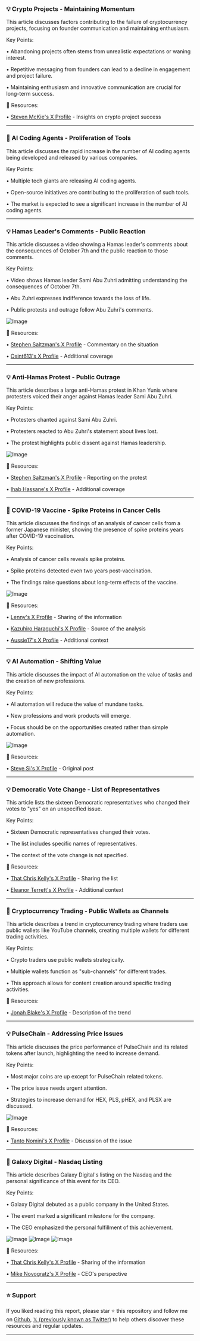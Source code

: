 ### 💡 Crypto Projects - Maintaining Momentum

This article discusses factors contributing to the failure of cryptocurrency projects, focusing on founder communication and maintaining enthusiasm.

Key Points:

• Abandoning projects often stems from unrealistic expectations or waning interest.


• Repetitive messaging from founders can lead to a decline in engagement and project failure.


• Maintaining enthusiasm and innovative communication are crucial for long-term success.


🔗 Resources:

• [Steven McKie's X Profile](https://x.com/Steven_McKie) - Insights on crypto project success


---

### 🤖 AI Coding Agents - Proliferation of Tools

This article discusses the rapid increase in the number of AI coding agents being developed and released by various companies.

Key Points:

• Multiple tech giants are releasing AI coding agents.


• Open-source initiatives are contributing to the proliferation of such tools.


• The market is expected to see a significant increase in the number of AI coding agents.



---

### 💡 Hamas Leader's Comments - Public Reaction

This article discusses a video showing a Hamas leader's comments about the consequences of October 7th and the public reaction to those comments.

Key Points:

• Video shows Hamas leader Sami Abu Zuhri admitting understanding the consequences of October 7th.


• Abu Zuhri expresses indifference towards the loss of life.


• Public protests and outrage follow Abu Zuhri's comments.


![Image](https://pbs.twimg.com/amplify_video_thumb/1924537535578988544/img/nQWDnt5yh1WpnOTX.jpg)

🔗 Resources:

• [Stephen Saltzman's X Profile](https://x.com/StephenSaltzman) - Commentary on the situation

• [Osint613's X Profile](https://x.com/Osint613) - Additional coverage


---

### 💡 Anti-Hamas Protest - Public Outrage

This article describes a large anti-Hamas protest in Khan Yunis where protesters voiced their anger against Hamas leader Sami Abu Zuhri.

Key Points:

• Protesters chanted against Sami Abu Zuhri.


• Protesters reacted to Abu Zuhri's statement about lives lost.


• The protest highlights public dissent against Hamas leadership.



![Image](https://pbs.twimg.com/amplify_video_thumb/1924530987695816704/img/5kXfxczcKELtFq60.jpg)

🔗 Resources:

• [Stephen Saltzman's X Profile](https://x.com/StephenSaltzman) - Reporting on the protest

• [Ihab Hassane's X Profile](https://x.com/IhabHassane) - Additional coverage


---

### 🤖 COVID-19 Vaccine - Spike Proteins in Cancer Cells

This article discusses the findings of an analysis of cancer cells from a former Japanese minister, showing the presence of spike proteins years after COVID-19 vaccination.

Key Points:

• Analysis of cancer cells reveals spike proteins.


• Spike proteins detected even two years post-vaccination.


• The findings raise questions about long-term effects of the vaccine.



![Image](https://pbs.twimg.com/media/GrWi3HVbAAAHpEl?format=png&name=small)

🔗 Resources:

• [Lenny's X Profile](https://x.com/lennyism) - Sharing of the information

• [Kazuhiro Haraguchi's X Profile](https://x.com/kharaguchi) - Source of the analysis

• [Aussie17's X Profile](https://x.com/_aussie17) - Additional context


---

### 💡 AI Automation - Shifting Value

This article discusses the impact of AI automation on the value of tasks and the creation of new professions.

Key Points:

• AI automation will reduce the value of mundane tasks.


• New professions and work products will emerge.


• Focus should be on the opportunities created rather than simple automation.



![Image](https://pbs.twimg.com/media/GrXaouKbAAIu_MB?format=jpg&name=small)

🔗 Resources:

• [Steve Si's X Profile](https://x.com/stevesi) - Original post


---

### 💡 Democratic Vote Change - List of Representatives

This article lists the sixteen Democratic representatives who changed their votes to "yes" on an unspecified issue.

Key Points:

• Sixteen Democratic representatives changed their votes.


• The list includes specific names of representatives.


• The context of the vote change is not specified.


🔗 Resources:

• [That Chris Kelly's X Profile](https://x.com/thatchriskelly) - Sharing the list

• [Eleanor Terrett's X Profile](https://x.com/EleanorTerrett) - Additional context


---

### 🤖 Cryptocurrency Trading - Public Wallets as Channels

This article describes a trend in cryptocurrency trading where traders use public wallets like YouTube channels, creating multiple wallets for different trading activities.


Key Points:

• Crypto traders use public wallets strategically.


• Multiple wallets function as "sub-channels" for different trades.


• This approach allows for content creation around specific trading activities.


🔗 Resources:

• [Jonah Blake's X Profile](https://x.com/RealJonahBlake) - Description of the trend


---

### 💡 PulseChain - Addressing Price Issues

This article discusses the price performance of PulseChain and its related tokens after launch, highlighting the need to increase demand.


Key Points:

• Most major coins are up except for PulseChain related tokens.


• The price issue needs urgent attention.


• Strategies to increase demand for HEX, PLS, pHEX, and PLSX are discussed.



![Image](https://pbs.twimg.com/media/GrXOmgpWIAAOc9U?format=jpg&name=medium)

🔗 Resources:

• [Tanto Nomini's X Profile](https://x.com/TantoNomini) - Discussion of the issue


---

### 🚀 Galaxy Digital - Nasdaq Listing

This article describes Galaxy Digital's listing on the Nasdaq and the personal significance of this event for its CEO.

Key Points:

• Galaxy Digital debuted as a public company in the United States.


• The event marked a significant milestone for the company.


• The CEO emphasized the personal fulfillment of this achievement.



![Image](https://pbs.twimg.com/media/GrVTrxwWMAAk9go?format=jpg&name=small)
![Image](https://pbs.twimg.com/media/GrVTykjXEAAGp85?format=jpg&name=360x360)
![Image](https://pbs.twimg.com/media/GrVT2wxWkAAlMw-?format=jpg&name=360x360)

🔗 Resources:

• [That Chris Kelly's X Profile](https://x.com/thatchriskelly) - Sharing of the information

• [Mike Novogratz's X Profile](https://x.com/novogratz) - CEO's perspective


---

### ⭐️ Support

If you liked reading this report, please star ⭐️ this repository and follow me on [Github](https://github.com/Drix10), [𝕏 (previously known as Twitter)](https://x.com/DRIX_10_) to help others discover these resources and regular updates.

---